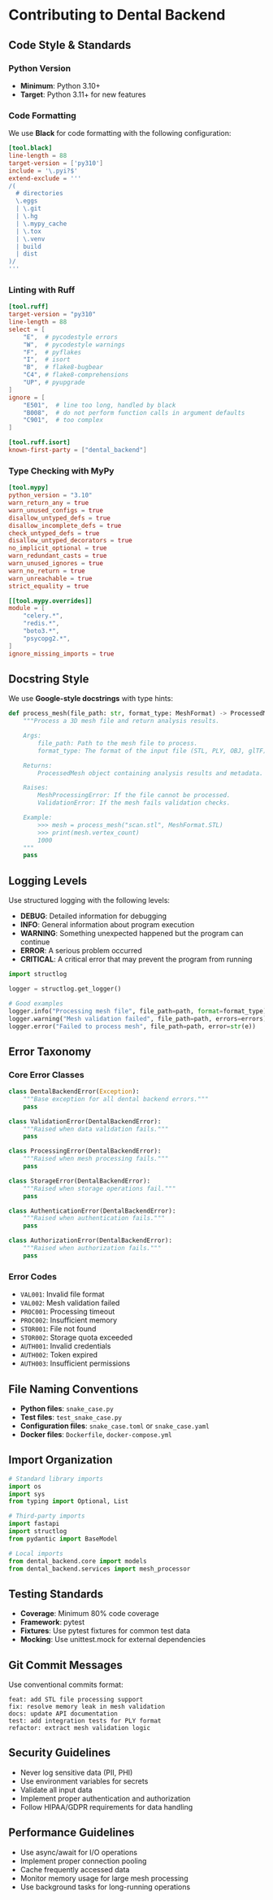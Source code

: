 # Contributing to Dental Backend

## Code Style & Standards

### Python Version
- **Minimum**: Python 3.10+
- **Target**: Python 3.11+ for new features

### Code Formatting
We use **Black** for code formatting with the following configuration:
```toml
[tool.black]
line-length = 88
target-version = ['py310']
include = '\.pyi?$'
extend-exclude = '''
/(
  # directories
  \.eggs
  | \.git
  | \.hg
  | \.mypy_cache
  | \.tox
  | \.venv
  | build
  | dist
)/
'''
```

### Linting with Ruff
```toml
[tool.ruff]
target-version = "py310"
line-length = 88
select = [
    "E",  # pycodestyle errors
    "W",  # pycodestyle warnings
    "F",  # pyflakes
    "I",  # isort
    "B",  # flake8-bugbear
    "C4", # flake8-comprehensions
    "UP", # pyupgrade
]
ignore = [
    "E501",  # line too long, handled by black
    "B008",  # do not perform function calls in argument defaults
    "C901",  # too complex
]

[tool.ruff.isort]
known-first-party = ["dental_backend"]
```

### Type Checking with MyPy
```toml
[tool.mypy]
python_version = "3.10"
warn_return_any = true
warn_unused_configs = true
disallow_untyped_defs = true
disallow_incomplete_defs = true
check_untyped_defs = true
disallow_untyped_decorators = true
no_implicit_optional = true
warn_redundant_casts = true
warn_unused_ignores = true
warn_no_return = true
warn_unreachable = true
strict_equality = true

[[tool.mypy.overrides]]
module = [
    "celery.*",
    "redis.*",
    "boto3.*",
    "psycopg2.*",
]
ignore_missing_imports = true
```

## Docstring Style
We use **Google-style docstrings** with type hints:

```python
def process_mesh(file_path: str, format_type: MeshFormat) -> ProcessedMesh:
    """Process a 3D mesh file and return analysis results.

    Args:
        file_path: Path to the mesh file to process.
        format_type: The format of the input file (STL, PLY, OBJ, glTF).

    Returns:
        ProcessedMesh object containing analysis results and metadata.

    Raises:
        MeshProcessingError: If the file cannot be processed.
        ValidationError: If the mesh fails validation checks.

    Example:
        >>> mesh = process_mesh("scan.stl", MeshFormat.STL)
        >>> print(mesh.vertex_count)
        1000
    """
    pass
```

## Logging Levels
Use structured logging with the following levels:

- **DEBUG**: Detailed information for debugging
- **INFO**: General information about program execution
- **WARNING**: Something unexpected happened but the program can continue
- **ERROR**: A serious problem occurred
- **CRITICAL**: A critical error that may prevent the program from running

```python
import structlog

logger = structlog.get_logger()

# Good examples
logger.info("Processing mesh file", file_path=path, format=format_type)
logger.warning("Mesh validation failed", file_path=path, errors=errors)
logger.error("Failed to process mesh", file_path=path, error=str(e))
```

## Error Taxonomy

### Core Error Classes
```python
class DentalBackendError(Exception):
    """Base exception for all dental backend errors."""
    pass

class ValidationError(DentalBackendError):
    """Raised when data validation fails."""
    pass

class ProcessingError(DentalBackendError):
    """Raised when mesh processing fails."""
    pass

class StorageError(DentalBackendError):
    """Raised when storage operations fail."""
    pass

class AuthenticationError(DentalBackendError):
    """Raised when authentication fails."""
    pass

class AuthorizationError(DentalBackendError):
    """Raised when authorization fails."""
    pass
```

### Error Codes
- `VAL001`: Invalid file format
- `VAL002`: Mesh validation failed
- `PROC001`: Processing timeout
- `PROC002`: Insufficient memory
- `STOR001`: File not found
- `STOR002`: Storage quota exceeded
- `AUTH001`: Invalid credentials
- `AUTH002`: Token expired
- `AUTH003`: Insufficient permissions

## File Naming Conventions
- **Python files**: `snake_case.py`
- **Test files**: `test_snake_case.py`
- **Configuration files**: `snake_case.toml` or `snake_case.yaml`
- **Docker files**: `Dockerfile`, `docker-compose.yml`

## Import Organization
```python
# Standard library imports
import os
import sys
from typing import Optional, List

# Third-party imports
import fastapi
import structlog
from pydantic import BaseModel

# Local imports
from dental_backend.core import models
from dental_backend.services import mesh_processor
```

## Testing Standards
- **Coverage**: Minimum 80% code coverage
- **Framework**: pytest
- **Fixtures**: Use pytest fixtures for common test data
- **Mocking**: Use unittest.mock for external dependencies

## Git Commit Messages
Use conventional commits format:
```
feat: add STL file processing support
fix: resolve memory leak in mesh validation
docs: update API documentation
test: add integration tests for PLY format
refactor: extract mesh validation logic
```

## Security Guidelines
- Never log sensitive data (PII, PHI)
- Use environment variables for secrets
- Validate all input data
- Implement proper authentication and authorization
- Follow HIPAA/GDPR requirements for data handling

## Performance Guidelines
- Use async/await for I/O operations
- Implement proper connection pooling
- Cache frequently accessed data
- Monitor memory usage for large mesh processing
- Use background tasks for long-running operations
